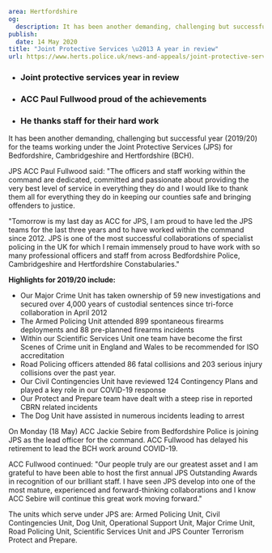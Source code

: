 ```yaml
area: Hertfordshire
og:
  description: It has been another demanding, challenging but successful year (2019/20) for the teams working under the Joint Protective Services (JPS) for Bedfordshire, Cambridgeshire and Hertfordshire (BCH).
publish:
  date: 14 May 2020
title: "Joint Protective Services \u2013 A year in review"
url: https://www.herts.police.uk/news-and-appeals/joint-protective-services-a-year-in-review-111
```

* ### Joint protective services year in review

 * ### ACC Paul Fullwood proud of the achievements

 * ### He thanks staff for their hard work

It has been another demanding, challenging but successful year (2019/20) for the teams working under the Joint Protective Services (JPS) for Bedfordshire, Cambridgeshire and Hertfordshire (BCH).

JPS ACC Paul Fullwood said: "The officers and staff working within the command are dedicated, committed and passionate about providing the very best level of service in everything they do and I would like to thank them all for everything they do in keeping our counties safe and bringing offenders to justice.

"Tomorrow is my last day as ACC for JPS, I am proud to have led the JPS teams for the last three years and to have worked within the command since 2012. JPS is one of the most successful collaborations of specialist policing in the UK for which I remain immensely proud to have work with so many professional officers and staff from across Bedfordshire Police, Cambridgeshire and Hertfordshire Constabularies."

**Highlights for 2019/20 include:**

 * Our Major Crime Unit has taken ownership of 59 new investigations and secured over 4,000 years of custodial sentences since tri-force collaboration in April 2012
 * The Armed Policing Unit attended 899 spontaneous firearms deployments and 88 pre-planned firearms incidents
 * Within our Scientific Services Unit one team have become the first Scenes of Crime unit in England and Wales to be recommended for ISO accreditation
 * Road Policing officers attended 86 fatal collisions and 203 serious injury collisions over the past year.
 * Our Civil Contingencies Unit have reviewed 124 Contingency Plans and played a key role in our COVID-19 response
 * Our Protect and Prepare team have dealt with a steep rise in reported CBRN related incidents
 * The Dog Unit have assisted in numerous incidents leading to arrest

On Monday (18 May) ACC Jackie Sebire from Bedfordshire Police is joining JPS as the lead officer for the command. ACC Fullwood has delayed his retirement to lead the BCH work around COVID-19.

ACC Fullwood continued: "Our people truly are our greatest asset and I am grateful to have been able to host the first annual JPS Outstanding Awards in recognition of our brilliant staff. I have seen JPS develop into one of the most mature, experienced and forward-thinking collaborations and I know ACC Sebire will continue this great work moving forward."

The units which serve under JPS are: Armed Policing Unit, Civil Contingencies Unit, Dog Unit, Operational Support Unit, Major Crime Unit, Road Policing Unit, Scientific Services Unit and JPS Counter Terrorism Protect and Prepare.
